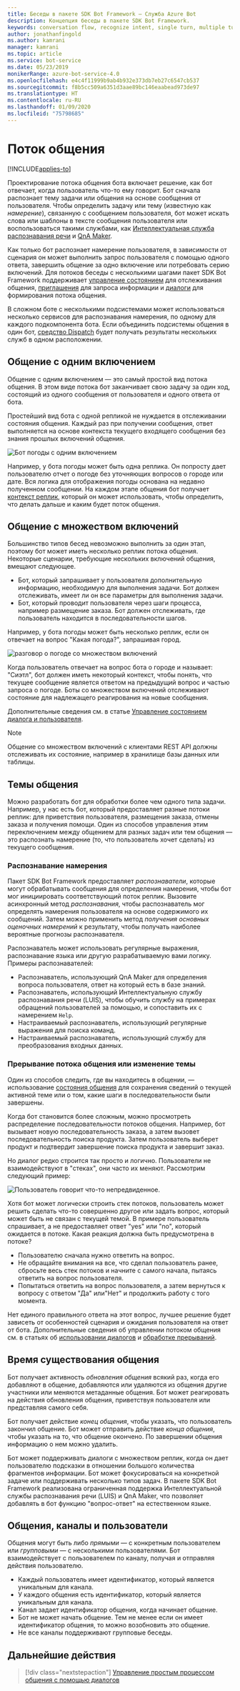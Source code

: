 ```yaml
---
title: Беседы в пакете SDK Bot Framework — Служба Azure Bot
description: Концепция беседы в пакете SDK Bot Framework.
keywords: conversation flow, recognize intent, single turn, multiple turn, bot conversation
author: jonathanfingold
ms.author: kamrani
manager: kamrani
ms.topic: article
ms.service: bot-service
ms.date: 05/23/2019
monikerRange: azure-bot-service-4.0
ms.openlocfilehash: e4c4f11999b9ab4b932e373db7eb27c6547cb537
ms.sourcegitcommit: f8b5cc509a6351d3aae89bc146eaabead973de97
ms.translationtype: HT
ms.contentlocale: ru-RU
ms.lasthandoff: 01/09/2020
ms.locfileid: "75798685"
---
```

# <a name="conversation-flow"></a>Поток общения
[!INCLUDE[applies-to](../includes/applies-to.md)]

Проектирование потока общения бота включает решение, как бот отвечает, когда пользователь что-то ему говорит. Бот сначала распознает тему задачи или общения на основе сообщения от пользователя. Чтобы определить задачу или тему (известную как *намерение*), связанную с сообщением пользователя, бот может искать слова или шаблоны в тексте сообщения пользователя или воспользоваться такими службами, как [Интеллектуальная служба распознавания речи](bot-builder-concept-luis.md) и [QnA Maker](https://docs.microsoft.com/azure/cognitive-services/qnamaker/overview/overview).

Как только бот распознает намерение пользователя, в зависимости от сценария он может выполнить запрос пользователя с помощью одного ответа, завершить общение за одно включение или потребовать серию включений. Для потоков беседы с несколькими шагами пакет SDK Bot Framework поддерживает [управление состоянием](./bot-builder-howto-v4-state.md) для отслеживания общения, [приглашения](bot-builder-prompts.md) для запроса информации и [диалоги](bot-builder-dialog-manage-conversation-flow.md) для формирования потока общения.

В сложном боте с несколькими подсистемами может использоваться несколько сервисов для распознавания намерения, по одному для каждого подкомпонента бота. Если объединить подсистемы общения в один бот, [средство Dispatch](bot-builder-tutorial-dispatch.md) будет получать результаты нескольких служб в одном расположении.

<!-- 
A conversation identifies a series of activities sent between a bot and a user on a specific channel and represents an interaction between one or more bots and either a _direct_ conversation with a specific user or a _group_ conversation with multiple users.
A bot communicates with a user on a channel by receiving activities from, and sending activities to the user.

- Each user has an ID that is unique per channel.
- Each conversation has an ID that is unique per channel.
- The channel sets the conversation ID when it starts the conversation.
- The bot cannot start a conversation; however, once it has a conversation ID, it can resume that conversation.
- Not all channels support group conversations.
-->

## <a name="single-turn-conversation"></a>Общение с одним включением

Общение с одним включением — это самый простой вид потока общения. В этом виде потока бот заканчивает свою задачу за один ход, состоящий из одного сообщения от пользователя и одного ответа от бота.

<!-- The following isn't always true, it's a generalization -->

Простейший вид бота с одной репликой не нуждается в отслеживании состояния общения. Каждый раз при получении сообщения, ответ выполняется на основе контекста текущего входящего сообщения без знания прошлых включений общения.

![Бот погоды с одним включением](./media/concept-conversation/weather-single-turn.png)

Например, у бота погоды может быть одна реплика. Он попросту дает пользователю отчет о погоде без уточняющих вопросов о городе или дате. Вся логика для отображения погоды основана на недавно полученном сообщении. На каждом этапе общения бот получает [контекст реплик](bot-builder-concept-activity-processing.md#turn-context), который он может использовать, чтобы определить, что делать дальше и каким будет поток общения.

## <a name="multiple-turns"></a>Общение с множеством включений

Большинство типов бесед невозможно выполнить за один этап, поэтому бот может иметь несколько реплик потока общения. Некоторые сценарии, требующие нескольких включений общения, вмещают следующее.

* Бот, который запрашивает у пользователя дополнительную информацию, необходимую для выполнения задачи. Бот должен отслеживать, имеет ли он все параметры для выполнения задачи.
* Бот, который проводит пользователя через шаги процесса, например размещение заказа. Бот должен отслеживать, где пользователь находится в последовательности шагов.

Например, у бота погоды может быть несколько реплик, если он отвечает на вопрос "Какая погода?", запрашивая город.

![разговор о погоде со множеством включений](./media/concept-conversation/weather-multi-turn.png)

Когда пользователь отвечает на вопрос бота о городе и называет: "Сиэтл", бот должен иметь некоторый контекст, чтобы понять, что текущее сообщение является ответом на предыдущий вопрос и частью запроса о погоде. Боты со множеством включений отслеживают состояние для надлежащего реагирования на новые сообщения.

Дополнительные сведения см. в статье [Управление состоянием диалога и пользователя](bot-builder-howto-v4-state.md).

> [!NOTE]
> Общение со множеством включений с клиентами REST API должны отслеживать их состояние, например в хранилище базы данных или таблицы.

## <a name="conversation-topics"></a>Темы общения

Можно разработать бот для обработки более чем одного типа задачи. Например, у нас есть бот, который предоставляет разные потоки реплик: для приветствия пользователя, размещения заказа, отмены заказа и получения помощи. Один из способов управления этим переключением между общением для разных задач или тем общения — это распознать намерение (то, что пользователь хочет сделать) из текущего сообщения.

### <a name="recognize-intent"></a>Распознавание намерения

Пакет SDK Bot Framework предоставляет _распознаватели_, которые могут обрабатывать сообщения для определения намерения, чтобы бот мог инициировать соответствующий поток реплик. Вызовите асинхронный метод _распознавания_, чтобы распознаватель мог определять намерения пользователя на основе содержимого их сообщений. Затем можно применить метод _получения основных оценочных намерений_ к результату, чтобы получать наиболее вероятные прогнозы распознавателя.

Распознаватель может использовать регулярные выражения, распознавание языка или другую разрабатываемую вами логику. Примеры распознавателей:

* Распознаватель, использующий QnA Maker для определения вопроса пользователя, ответ на который есть в базе знаний.
* Распознаватель, использующий Интеллектуальную службу распознавания речи (LUIS), чтобы обучить службу на примерах обращений пользователей за помощью, и сопоставить их с намерением `Help`.
* Настраиваемый распознаватель, использующий регулярные выражения для поиска команд.
* Настраиваемый распознаватель, использующий службу для преобразования входных данных.

### <a name="consider-how-to-interrupt-conversation-flow-or-change-topics"></a>Прерывание потока общения или изменение темы

Один из способов следить, где вы находитесь в общении, — использование [состояния общения](bot-builder-howto-v4-state.md) для сохранения сведений о текущей активной теме или о том, какие шаги в последовательности были завершены.

Когда бот становится более сложным, можно просмотреть распределение последовательности потоков общения. Например, бот вызывает новую последовательность заказа, а затем вызовет последовательность поиска продукта. Затем пользователь выберет продукт и подтвердит завершение поиска продукта и завершит заказ.

Но диалог редко строится так просто и логично. Пользователи не взаимодействуют в "стеках", они часто их меняют. Рассмотрим следующий пример:

![Пользователь говорит что-то непредвиденное.](./media/concept-conversation/interruption.png)

Хотя бот может логически строить стек потоков, пользователь может решить сделать что-то совершенно другое или задать вопрос, который может быть не связан с текущей темой. В примере пользователь спрашивает, а не предоставляет ответ "yes" или "no", который ожидается в потоке. Какая реакция должна быть предусмотрена в потоке?

* Пользователю сначала нужно ответить на вопрос.
* Не обращайте внимания на все, что сделал пользователь ранее, сбросьте весь стек потоков и начните с самого начала, пытаясь ответить на вопрос пользователя.
* Попытаться ответить на вопрос пользователя, а затем вернуться к вопросу с ответом "Да" или"Нет" и продолжить работу с того момента.

Нет единого правильного ответа на этот вопрос, лучшее решение будет зависеть от особенностей сценария и ожидания пользователя на ответ от бота. Дополнительные сведения об управлении потоком общения см. в статьях об [использовании диалогов](bot-builder-dialog-manage-conversation-flow.md) и [обработке прерываний](bot-builder-howto-handle-user-interrupt.md).

## <a name="conversation-lifetime"></a>Время существования общения

<!-- Note: these activities are dependent on whether the channel actually sends them. Also, we should add links -->
Бот получает активность _обновления общения_ всякий раз, когда его добавляют в общение, добавляются или удаляются из общения другие участники или меняются метаданные общения.
Бот может реагировать на действия обновления общения, приветствуя пользователя или представляя самого себя.

Бот получает действие _конец общения_, чтобы указать, что пользователь закончил общение. Бот может отправить действие _конца общения_, чтобы указать на то, что общение окончено.
По завершении общения информацию о нем можно удалить.

<!--  Types of conversations -->

Бот может поддерживать диалоги с множеством реплик, когда он дает пользователю подсказки в отношении большого количества фрагментов информации. Бот может фокусироваться на конкретной задаче или поддерживать несколько типов задач.
В пакете SDK Bot Framework реализована ограниченная поддержка Интеллектуальной службы распознавания речи (LUIS) и QnA Maker, что позволяет добавлять в бот функцию "вопрос-ответ" на естественном языке.

## <a name="conversations-channels-and-users"></a>Общения, каналы и пользователи

Общения могут быть либо _прямыми_ — с конкретным пользователем или _групповыми_ — с несколькими пользователями.
Бот взаимодействует с пользователем по каналу, получая и отправляя действия пользователю.

* Каждый пользователь имеет идентификатор, который является уникальным для канала.
* У каждого общения есть идентификатор, который является уникальным для канала.
* Канал задает идентификатор общения, когда начинает общение.
* Бот не может начать общение. Тем не менее если он имеет идентификатор общения, то можно возобновить это общение.
* Не все каналы поддерживают групповые беседы.

## <a name="next-steps"></a>Дальнейшие действия

> [!div class="nextstepaction"]
> [Управление простым процессом общения с помощью диалогов](bot-builder-dialog-manage-conversation-flow.md)

<!-- In addition, your bot can send activities back to the user, either _proactively_, in response to internal logic, or _reactively_, in response to an activity from the user or channel.-->
<!--TODO: Link to messaging how tos.-->

